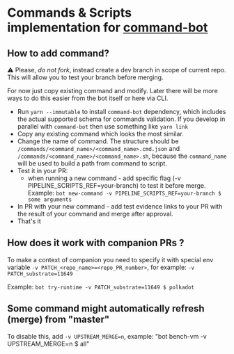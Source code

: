 # Commands & Scripts implementation for [command-bot](https://github.com/paritytech/command-bot/)

## How to add command?
⚠️ Please, _do not fork_, instead create a dev branch in scope of current repo. This will allow you to test your branch before merging. 

For now just copy existing command and modify. Later there will be more ways to do this easier from the bot itself or here via CLI. 

- Run `yarn --immutable` to install `command-bot` dependency, which includes the actual supported schema for commands validation.
  If you develop in parallel with `command-bot` then use something like `yarn link`
- Copy any existing command which looks the most similar.
- Change the name of command. The structure should be `/commands/<command_name>/<command_name>.cmd.json` and `/commands/<command_name>/<command_name>.sh`, because the `command_name` will be used to build a path from command to script.
- Test it in your PR:
  - when running a new command - add specific flag (-v PIPELINE_SCRIPTS_REF=your-branch) to test it before merge.  
  Example: `bot new-command -v PIPELINE_SCRIPTS_REF=your-branch $ some arguments`
- In PR with your new command - add test evidence links to your PR with the result of your command and merge after approval.
- That's it

## How does it work with companion PRs ?

To make a context of companion you need to specify it with special env variable `-v PATCH_<repo_name>=<repo_PR_number>`, for example: `-v PATCH_substrate=11649`

Example:
`bot try-runtime -v PATCH_substrate=11649 $ polkadot`


## Some command might automatically refresh (merge) from "master"
To disable this, add `-v UPSTREAM_MERGE=n`, example: "bot bench-vm -v UPSTREAM_MERGE=n $ all"
